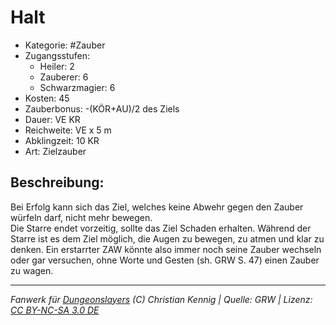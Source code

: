# Halt  
- Kategorie: #Zauber  
- Zugangsstufen:  
  - Heiler: 2  
  - Zauberer: 6  
  - Schwarzmagier: 6  
- Kosten: 45  
- Zauberbonus: -(KÖR+AU)/2 des Ziels  
- Dauer: VE KR  
- Reichweite: VE x 5 m  
- Abklingzeit: 10 KR  
- Art: Zielzauber     

## Beschreibung:
Bei Erfolg kann sich das Ziel, welches keine Abwehr gegen den Zauber würfeln darf, nicht mehr bewegen.<br>Die Starre endet vorzeitig, sollte das Ziel Schaden erhalten. Während der Starre ist es dem Ziel möglich, die Augen zu bewegen, zu atmen und klar zu denken. Ein erstarrter ZAW könnte also immer noch seine Zauber wechseln oder gar versuchen, ohne Worte und Gesten (sh. GRW S. 47) einen Zauber zu wagen.


___
*Fanwerk für [Dungeonslayers](https://www.dungeonslayers.net/) (C) Christian Kennig | Quelle: GRW | Lizenz: [CC BY-NC-SA 3.0 DE](https://creativecommons.org/licenses/by-nc-sa/3.0/de/)*